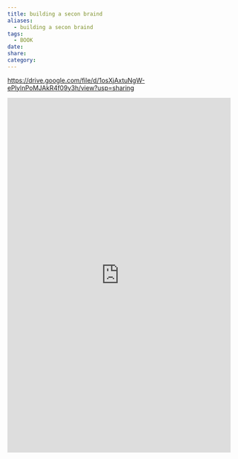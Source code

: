 ```yaml
---
title: building a secon braind
aliases:
  - building a secon braind
tags:
  - BOOK
date: 
share: 
category:
---
```

https://drive.google.com/file/d/1osXjAxtuNgW-ePlylnPoMJAkR4f09y3h/view?usp=sharing
<iframe src="https://drive.google.com/file/d/1osXjAxtuNgW-ePlylnPoMJAkR4f09y3h/view?usp=sharing" width="100%" height="800px" frameborder="0"></iframe>



